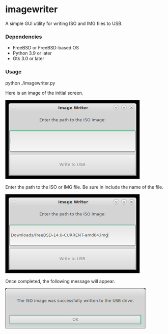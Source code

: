 # imagewriter

A simple GUI utility for writing ISO and IMG files to USB.

### Dependencies
* FreeBSD or FreeBSD-based OS
* Python 3.9 or later
* Gtk 3.0 or later

### Usage

python ./imagewriter.py

Here is an image of the initial screen.

![Initial screen](images/Imagewriter-1.png)

Enter the path to the ISO or IMG file. Be sure in include the name of the file.

![Enter path to ISO image](images/Imagewriter-2.png)

Once completed, the following message will appear.

![Successfully written](images/Imagewriter-3.png)
